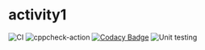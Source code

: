 # activity1
![CI](https://github.com/99002786/activity1/workflows/CI/badge.svg)
![cppcheck-action](https://github.com/99002786/act2/workflows/cppcheck-action/badge.svg)
[![Codacy Badge](https://app.codacy.com/project/badge/Grade/f5795b5a1e7f4222baf3943052c78a09)](https://www.codacy.com/gh/99002786/activit/dashboard?utm_source=github.com&amp;utm_medium=referral&amp;utm_content=99002786/activit&amp;utm_campaign=Badge_Grade)
![Unit testing](https://github.com/99002785/Mini_Calci/workflows/Unit%20testing/badge.svg)

